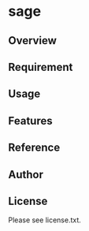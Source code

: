 # sage 

## Overview


## Requirement


## Usage


## Features


## Reference


## Author


## License

Please see license.txt.
